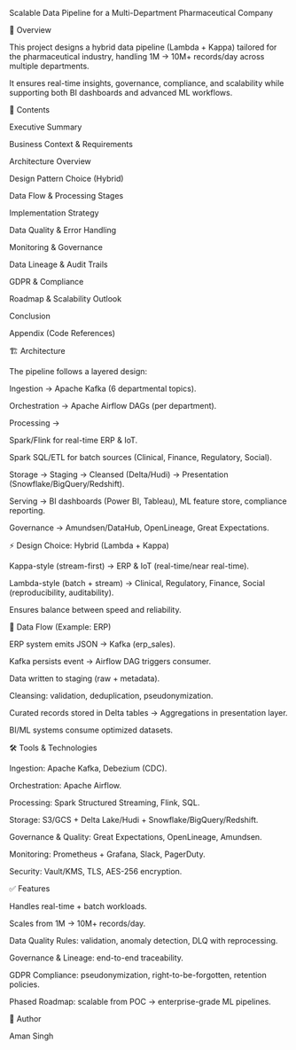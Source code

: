 Scalable Data Pipeline for a Multi-Department Pharmaceutical Company

📌 Overview



This project designs a hybrid data pipeline (Lambda + Kappa) tailored for the pharmaceutical industry, handling 1M → 10M+ records/day across multiple departments.

It ensures real-time insights, governance, compliance, and scalability while supporting both BI dashboards and advanced ML workflows.



📖 Contents



Executive Summary



Business Context \& Requirements



Architecture Overview



Design Pattern Choice (Hybrid)



Data Flow \& Processing Stages



Implementation Strategy



Data Quality \& Error Handling



Monitoring \& Governance



Data Lineage \& Audit Trails



GDPR \& Compliance



Roadmap \& Scalability Outlook



Conclusion



Appendix (Code References)



🏗️ Architecture



The pipeline follows a layered design:



Ingestion → Apache Kafka (6 departmental topics).



Orchestration → Apache Airflow DAGs (per department).



Processing →



Spark/Flink for real-time ERP \& IoT.



Spark SQL/ETL for batch sources (Clinical, Finance, Regulatory, Social).



Storage → Staging → Cleansed (Delta/Hudi) → Presentation (Snowflake/BigQuery/Redshift).



Serving → BI dashboards (Power BI, Tableau), ML feature store, compliance reporting.



Governance → Amundsen/DataHub, OpenLineage, Great Expectations.



⚡ Design Choice: Hybrid (Lambda + Kappa)



Kappa-style (stream-first) → ERP \& IoT (real-time/near real-time).



Lambda-style (batch + stream) → Clinical, Regulatory, Finance, Social (reproducibility, auditability).



Ensures balance between speed and reliability.



🔄 Data Flow (Example: ERP)



ERP system emits JSON → Kafka (erp\_sales).



Kafka persists event → Airflow DAG triggers consumer.



Data written to staging (raw + metadata).



Cleansing: validation, deduplication, pseudonymization.



Curated records stored in Delta tables → Aggregations in presentation layer.



BI/ML systems consume optimized datasets.



🛠️ Tools \& Technologies



Ingestion: Apache Kafka, Debezium (CDC).



Orchestration: Apache Airflow.



Processing: Spark Structured Streaming, Flink, SQL.



Storage: S3/GCS + Delta Lake/Hudi + Snowflake/BigQuery/Redshift.



Governance \& Quality: Great Expectations, OpenLineage, Amundsen.



Monitoring: Prometheus + Grafana, Slack, PagerDuty.



Security: Vault/KMS, TLS, AES-256 encryption.



✅ Features



Handles real-time + batch workloads.



Scales from 1M → 10M+ records/day.



Data Quality Rules: validation, anomaly detection, DLQ with reprocessing.



Governance \& Lineage: end-to-end traceability.



GDPR Compliance: pseudonymization, right-to-be-forgotten, retention policies.



Phased Roadmap: scalable from POC → enterprise-grade ML pipelines.



👤 Author



Aman Singh

